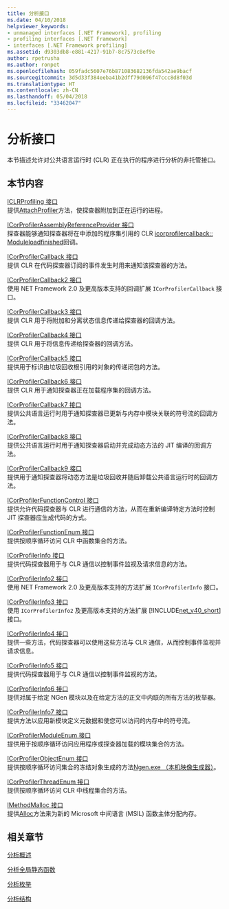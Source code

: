 ```yaml
---
title: 分析接口
ms.date: 04/10/2018
helpviewer_keywords:
- unmanaged interfaces [.NET Framework], profiling
- profiling interfaces [.NET Framework]
- interfaces [.NET Framework profiling]
ms.assetid: d9303db8-e881-4217-91b7-8c7573c8ef9e
author: rpetrusha
ms.author: ronpet
ms.openlocfilehash: 059fadc5607e76b871083682136fda542ae9bacf
ms.sourcegitcommit: 3d5d33f384eeba41b2dff79d096f47ccc8d8f03d
ms.translationtype: HT
ms.contentlocale: zh-CN
ms.lasthandoff: 05/04/2018
ms.locfileid: "33462047"
---
```

# <a name="profiling-interfaces"></a>分析接口
本节描述允许对公共语言运行时 (CLR) 正在执行的程序进行分析的非托管接口。  
  
## <a name="in-this-section"></a>本节内容  
 [ICLRProfiling 接口](../../../../docs/framework/unmanaged-api/profiling/iclrprofiling-interface.md)  
 提供[AttachProfiler](../../../../docs/framework/unmanaged-api/profiling/iclrprofiling-attachprofiler-method.md)方法，使探查器附加到正在运行的进程。  
  
 [ICorProfilerAssemblyReferenceProvider 接口](../../../../docs/framework/unmanaged-api/profiling/icorprofilerassemblyreferenceprovider-interface.md)  
 探查器能够通知探查器将在中添加的程序集引用的 CLR [icorprofilercallback:: Moduleloadfinished](../../../../docs/framework/unmanaged-api/profiling/icorprofilercallback-moduleloadfinished-method.md)回调。  
  
 [ICorProfilerCallback 接口](../../../../docs/framework/unmanaged-api/profiling/icorprofilercallback-interface.md)  
 提供 CLR 在代码探查器订阅的事件发生时用来通知该探查器的方法。  
  
 [ICorProfilerCallback2 接口](../../../../docs/framework/unmanaged-api/profiling/icorprofilercallback2-interface.md)  
 使用 NET Framework 2.0 及更高版本支持的回调扩展 `ICorProfilerCallback` 接口。  
  
 [ICorProfilerCallback3 接口](../../../../docs/framework/unmanaged-api/profiling/icorprofilercallback3-interface.md)  
 提供 CLR 用于将附加和分离状态信息传递给探查器的回调方法。  
  
 [ICorProfilerCallback4 接口](../../../../docs/framework/unmanaged-api/profiling/icorprofilercallback4-interface.md)  
 提供 CLR 用于将信息传递给探查器的回调方法。  
  
 [ICorProfilerCallback5 接口](../../../../docs/framework/unmanaged-api/profiling/icorprofilercallback5-interface.md)  
 提供用于标识由垃圾回收根引用的对象的传递闭包的方法。  
  
 [ICorProfilerCallback6 接口](../../../../docs/framework/unmanaged-api/profiling/icorprofilercallback6-interface.md)  
 提供 CLR 用于通知探查器正在加载程序集的回调方法。  
  
 [ICorProfilerCallback7 接口](../../../../docs/framework/unmanaged-api/profiling/icorprofilercallback7-interface.md)  
 提供公共语言运行时用于通知探查器已更新与内存中模块关联的符号流的回调方法。  

[ICorProfilerCallback8 接口](../../../../docs/framework/unmanaged-api/profiling/icorprofilercallback8-interface.md)  
提供公共语言运行时用于通知探查器启动并完成动态方法的 JIT 编译的回调方法。

[ICorProfilerCallback9 接口](../../../../docs/framework/unmanaged-api/profiling/icorprofilercallback9-interface.md)  
提供用于通知探查器将动态方法是垃圾回收并随后卸载公共语言运行时的回调方法。

 [ICorProfilerFunctionControl 接口](../../../../docs/framework/unmanaged-api/profiling/icorprofilerfunctioncontrol-interface.md)  
 提供允许代码探查器与 CLR 进行通信的方法，从而在重新编译特定方法时控制 JIT 探查器应生成代码的方式。  
  
 [ICorProfilerFunctionEnum 接口](../../../../docs/framework/unmanaged-api/profiling/icorprofilerfunctionenum-interface.md)  
 提供按顺序循环访问 CLR 中函数集合的方法。  
  
 [ICorProfilerInfo 接口](../../../../docs/framework/unmanaged-api/profiling/icorprofilerinfo-interface.md)  
 提供代码探查器用于与 CLR 通信以控制事件监视及请求信息的方法。  
  
 [ICorProfilerInfo2 接口](../../../../docs/framework/unmanaged-api/profiling/icorprofilerinfo2-interface.md)  
 使用 NET Framework 2.0 及更高版本支持的方法扩展 `ICorProfilerInfo` 接口。  
  
 [ICorProfilerInfo3 接口](../../../../docs/framework/unmanaged-api/profiling/icorprofilerinfo3-interface.md)  
 使用 `ICorProfilerInfo2` 及更高版本支持的方法扩展 [!INCLUDE[net_v40_short](../../../../includes/net-v40-short-md.md)] 接口。  
  
 [ICorProfilerInfo4 接口](../../../../docs/framework/unmanaged-api/profiling/icorprofilerinfo4-interface.md)  
 提供一些方法，代码探查器可以使用这些方法与 CLR 通信，从而控制事件监视并请求信息。  
  
 [ICorProfilerInfo5 接口](../../../../docs/framework/unmanaged-api/profiling/icorprofilerinfo5-interface.md)  
 提供代码探查器用于与 CLR 通信以控制事件监视的方法。  
  
 [ICorProfilerInfo6 接口](../../../../docs/framework/unmanaged-api/profiling/icorprofilerinfo6-interface.md)  
 提供对属于给定 NGen 模块以及在给定方法的正文中内联的所有方法的枚举器。  
  
 [ICorProfilerInfo7 接口](../../../../docs/framework/unmanaged-api/profiling/icorprofilerinfo7-interface.md)  
 提供方法以应用新模块定义元数据和使您可以访问的内存中的符号流。  
  
 [ICorProfilerModuleEnum 接口](../../../../docs/framework/unmanaged-api/profiling/icorprofilermoduleenum-interface.md)  
 提供用于按顺序循环访问应用程序或探查器加载的模块集合的方法。  
  
 [ICorProfilerObjectEnum 接口](../../../../docs/framework/unmanaged-api/profiling/icorprofilerobjectenum-interface.md)  
 提供按顺序循环访问集合的冻结对象生成的方法[Ngen.exe （本机映像生成器）](../../../../docs/framework/tools/ngen-exe-native-image-generator.md)。  
  
 [ICorProfilerThreadEnum 接口](../../../../docs/framework/unmanaged-api/profiling/icorprofilerthreadenum-interface.md)  
 提供按顺序循环访问 CLR 中线程集合的方法。  
  
 [IMethodMalloc 接口](../../../../docs/framework/unmanaged-api/profiling/imethodmalloc-interface.md)  
 提供[Alloc](../../../../docs/framework/unmanaged-api/profiling/imethodmalloc-alloc-method.md)方法来为新的 Microsoft 中间语言 (MSIL) 函数主体分配内存。  
  
## <a name="related-sections"></a>相关章节  
 [分析概述](../../../../docs/framework/unmanaged-api/profiling/profiling-overview.md)  
  
 [分析全局静态函数](../../../../docs/framework/unmanaged-api/profiling/profiling-global-static-functions.md)  
  
 [分析枚举](../../../../docs/framework/unmanaged-api/profiling/profiling-enumerations.md)  
  
 [分析结构](../../../../docs/framework/unmanaged-api/profiling/profiling-structures.md)
